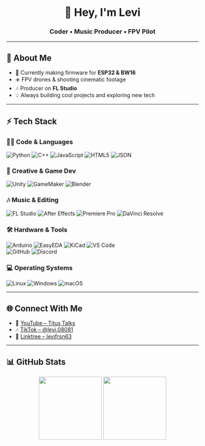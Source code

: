 <h1 align="center">👋 Hey, I'm Levi</h1>
<h3 align="center">Coder • Music Producer • FPV Pilot</h3>

---

## 🚀 About Me  
- 🔧 Currently making firmware for **ESP32 & BW16**  
- ✈️ FPV drones & shooting cinematic footage  
- 🎶 Producer on **FL Studio**  
- 💡 Always building cool projects and exploring new tech  

---

## ⚡ Tech Stack  

### 👨‍💻 Code & Languages  
![Python](https://img.shields.io/badge/Python-3776AB?logo=python&logoColor=white) 
![C++](https://img.shields.io/badge/C++-00599C?logo=cplusplus&logoColor=white) 
![JavaScript](https://img.shields.io/badge/JavaScript-F7DF1E?logo=javascript&logoColor=black) 
![HTML5](https://img.shields.io/badge/HTML5-E34F26?logo=html5&logoColor=white) 
![JSON](https://img.shields.io/badge/JSON-000000?logo=json&logoColor=white)  

### 🎨 Creative & Game Dev  
![Unity](https://img.shields.io/badge/Unity-100000?logo=unity&logoColor=white) 
![GameMaker](https://img.shields.io/badge/GameMaker-000000?logo=gamemaker&logoColor=white) 
![Blender](https://img.shields.io/badge/Blender-F5792A?logo=blender&logoColor=white)  

### 🎶 Music & Editing  
![FL Studio](https://img.shields.io/badge/FL_Studio-FF7F00?logo=flstudio&logoColor=white) 
![After Effects](https://img.shields.io/badge/After_Effects-9999FF?logo=adobeaftereffects&logoColor=white) 
![Premiere Pro](https://img.shields.io/badge/Premiere_Pro-9999FF?logo=adobepremierepro&logoColor=white) 
![DaVinci Resolve](https://img.shields.io/badge/DaVinci_Resolve-1f1f1f?logo=davinciresolve&logoColor=blue)  

### 🛠️ Hardware & Tools  
![Arduino](https://img.shields.io/badge/Arduino-00979D?logo=arduino&logoColor=white) 
![EasyEDA](https://img.shields.io/badge/EasyEDA-1765f7?logo=easyeda&logoColor=white) 
![KiCad](https://img.shields.io/badge/KiCad-314cb0?logo=kicad&logoColor=white) 
![VS Code](https://img.shields.io/badge/VS_Code-0078d7?logo=visualstudiocode&logoColor=white)  
![GitHub](https://img.shields.io/badge/GitHub-181717?logo=github&logoColor=white) 
![Discord](https://img.shields.io/badge/Discord-5865F2?logo=discord&logoColor=white)  

### 💻 Operating Systems  
![Linux](https://img.shields.io/badge/Linux-FCC624?logo=linux&logoColor=black) 
![Windows](https://img.shields.io/badge/Windows-0078D6?logo=windows&logoColor=white) 
![macOS](https://img.shields.io/badge/macOS-000000?logo=apple&logoColor=white)  

---

## 🌐 Connect With Me  
- 🎥 [YouTube – Titus Talks](https://www.youtube.com/@Titus_Talks)  
- 🎶 [TikTok – @levi.08081](https://www.tiktok.com/@levi.08081)  
- 🔗 [Linktree – levifrsn63](https://linktr.ee/levifrsn63)  

---

## 📊 GitHub Stats  
<p align="center">
  <img src="https://github-readme-stats.vercel.app/api?username=levifrsn63&show_icons=true&theme=tokyonight" height="165" />
  <img src="https://github-readme-stats.vercel.app/api/top-langs/?username=levifrsn63&layout=compact&theme=tokyonight" height="165" />
</p>
